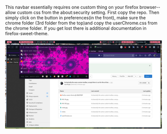 This navbar essentially requires one custom thing on your firefox browser-- allow custom css from the about:security setting. First copy the repo. Then simply click on the button in preferences(in the front), make sure the chrome folder (3rd folder from the top)and copy the userChrome.css from the chrome folder. If you get lost there is additional documentation in firefox-sweet-theme. 

![screenshot](<./bin/dropdown.png>)

